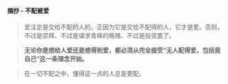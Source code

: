 #### 摘抄 - 不配被爱
>爱注定是交给不配的人的。正因为它是交给不配得的人，它才是爱。否则，不过是崇拜、不过是谋求青睐的贿赂、不过是投资罢了。

>**无论你是想给人爱还是想得到爱，都必须从完全接受“无人配得爱，包括我自己”这一条理念开始。**

>在一切不配之中，懂得这一点的人总是更配。